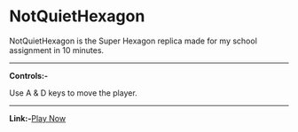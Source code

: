 # NotQuietHexagon
NotQuietHexagon is the Super Hexagon replica made for my school assignment in 10 minutes.

<hr>

<b>Controls:-</b>
<p>Use A & D keys to move the player.</p>

<hr>

<b>Link:-</b><a href="https://demonkingswarn.github.io/NotQuietHexagon">Play Now</a>
